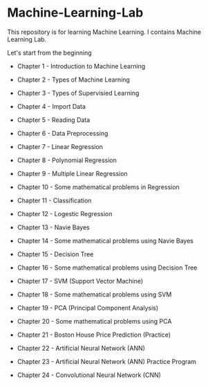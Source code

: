 # Machine-Learning-Lab 
This repository is for learning Machine Learning. I contains Machine Learning Lab.

Let's start from the beginning

- Chapter 1 - Introduction to Machine Learning
- Chapter 2 - Types of Machine Learning
- Chapter 3 - Types of Supervisied Learning 
- Chapter 4 - Import Data 
- Chapter 5 - Reading Data 
- Chapter 6 - Data Preprocessing
- Chapter 7 - Linear Regression
- Chapter 8 - Polynomial Regression
- Chapter 9 - Multiple Linear Regression
- Chapter 10 - Some mathematical problems in Regression
- Chapter 11 - Classification
- Chapter 12 - Logestic Regression
- Chapter 13 - Navie Bayes
- Chapter 14 - Some mathematical problems using Navie Bayes
- Chapter 15 - Decision Tree
- Chapter 16 - Some mathematical problems using Decision Tree
- Chapter 17 - SVM (Support Vector Machine)
- Chapter 18 - Some mathematical problems using SVM
- Chapter 19 - PCA (Principal Component Analysis)
- Chapter 20 - Some mathematical problems using PCA
- Chapter 21 - Boston House Price Prediction (Practice)
- Chapter 22 - Artificial Neural Network (ANN)
- Chapter 23 - Artificial Neural Network (ANN) Practice Program

- Chapter 24 - Convolutional Neural Network (CNN)